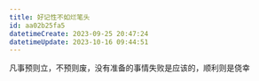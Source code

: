 ```yaml
---
title: 好记性不如烂笔头
id: aa02b25fa5
datetimeCreate: 2023-09-25 20:47:24
datetimeUpdate: 2023-10-16 09:44:51
---
```


凡事预则立，不预则废，没有准备的事情失败是应该的，顺利则是侥幸